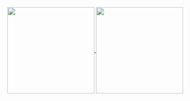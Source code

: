 <a href="https://github.com/metalheadcode/github-readme-stats">
  <img height=200 align="center" src="https://github-readme-stats.vercel.app/api?username=metalheadcode" />
</a>
<a href="https://github.com/metalheadcode/convoychat">
  <img height=200 align="center" src="https://github-readme-stats.vercel.app/api/top-langs?username=metalheadcode&layout=compact&langs_count=8&card_width=320" />
</a>
